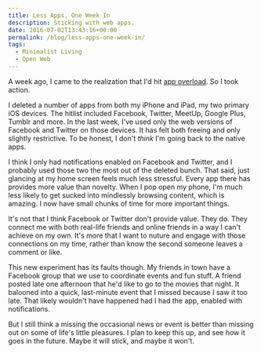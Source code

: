 ```yaml
---
title: Less Apps, One Week In
description: Sticking with web apps.
date: 2016-07-02T13:43:16+00:00
permalink: /blog/less-apps-one-week-in/
tags:
  - Minimalist Living
  - Open Web
---
```


A week ago, I came to the realization that I'd hit [app overload](/blog/app-overload/). So I took action.

I deleted a number of apps from both my iPhone and iPad, my two primary iOS devices. The hitlist included Facebook, Twitter, MeetUp, Google Plus, Tumblr and more. In the last week, I've used only the web versions of Facebook and Twitter on those devices. It has felt both freeing and only slightly restrictive. To be honest, I don't _think_ I'm going back to the native apps.

I think I only had notifications enabled on Facebook and Twitter, and I probably used those two the most out of the deleted bunch. That said, just glancing at my home screen feels much less stressful. Every app there has provides more value than novelty. When I pop open my phone, I'm much less likely to get sucked into mindlessly browsing content, which is amazing. I now have small chunks of time for more important things.

It's not that I think Facebook or Twitter don't provide value. They do. They connect me with both real-life friends and online friends in a way I can't achieve on my own. It's more that I want to nuture and engage with those connections on my time, rather than know the second someone leaves a comment or like.

This new experiment has its faults though. My friends in town have a Facebook group that we use to coordinate events and fun stuff. A friend posted late one afternoon that he'd like to go to the movies that night. It balooned into a quick, last-minute event that I missed because I saw it too late. That likely wouldn't have happened had I had the app, enabled with notifications.

But I still think a missing the occasional news or event is better than missing out on some of life's little pleasures. I plan to keep this up, and see how it goes in the future. Maybe it will stick, and maybe it won't.
